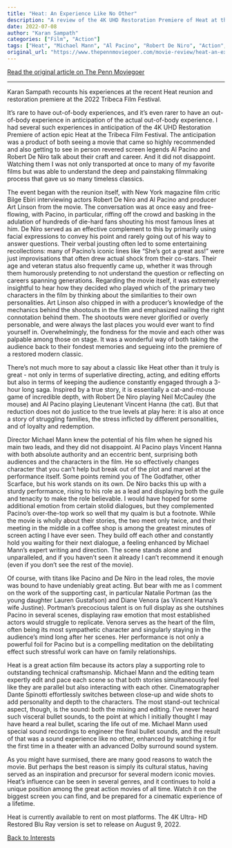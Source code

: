```yaml
---
title: "Heat: An Experience Like No Other"
description: "A review of the 4K UHD Restoration Premiere of Heat at the Tribeca Film Festival"
date: 2022-07-08
author: "Karan Sampath"
categories: ["Film", "Action"]
tags: ["Heat", "Michael Mann", "Al Pacino", "Robert De Niro", "Action", "Crime", "Theaters", "Film Festival"]
original_url: "https://www.thepennmoviegoer.com/movie-review/heat-an-experience-like-no-other"
---
```


[Read the original article on The Penn Moviegoer](https://www.thepennmoviegoer.com/movie-review/heat-an-experience-like-no-other)

---

Karan Sampath recounts his experiences at the recent Heat reunion and restoration premiere at the 2022 Tribeca Film Festival.

It’s rare to have out-of-body experiences, and it’s even rarer to have an out-of-body experience in anticipation of the actual out-of-body experience. I had several such experiences in anticipation of the 4K UHD Restoration Premiere of action epic Heat at the Tribeca Film Festival. The anticipation was a product of both seeing a movie that came so highly recommended and also getting to see in person revered screen legends Al Pacino and Robert De Niro talk about their craft and career. And it did not disappoint. Watching them I was not only transported at once to many of my favorite films but was able to understand the deep and painstaking filmmaking process that gave us so many timeless classics.

The event began with the reunion itself, with New York magazine film critic Bilge Ebiri interviewing actors Robert De Niro and Al Pacino and producer Art Linson from the movie. The conversation was at once easy and free-flowing, with Pacino, in particular, riffing off the crowd and basking in the adulation of hundreds of die-hard fans shouting his most famous lines at him. De Niro served as an effective complement to this by primarily using facial expressions to convey his point and rarely going out of his way to answer questions. Their verbal jousting often led to some entertaining recollections: many of Pacino’s iconic lines like “She’s got a great ass!” were just improvisations that often drew actual shock from their co-stars. Their age and veteran status also frequently came up, whether it was through them humorously pretending to not understand the question or reflecting on careers spanning generations. Regarding the movie itself, it was extremely insightful to hear how they decided who played which of the primary two characters in the film by thinking about the similarities to their own personalities. Art Linson also chipped in with a producer’s knowledge of the mechanics behind the shootouts in the film and emphasized nailing the right connotation behind them. The shootouts were never glorified or overly personable, and were always the last places you would ever want to find yourself in. Overwhelmingly, the fondness for the movie and each other was palpable among those on stage. It was a wonderful way of both taking the audience back to their fondest memories and segueing into the premiere of a restored modern classic.

There’s not much more to say about a classic like Heat other than it truly is great - not only in terms of superlative directing, acting, and editing efforts but also in terms of keeping the audience constantly engaged through a 3-hour long saga. Inspired by a true story, it is essentially a cat-and-mouse game of incredible depth, with Robert De Niro playing Neil McCauley (the mouse) and Al Pacino playing Lieutenant Vincent Hanna (the cat). But that reduction does not do justice to the true levels at play here: it is also at once a story of struggling families, the stress inflicted by different personalities, and of loyalty and redemption. 

Director Michael Mann knew the potential of his film when he signed his main two leads, and they did not disappoint. Al Pacino plays Vincent Hanna with both absolute authority and an eccentric bent, surprising both audiences and the characters in the film. He so effectively changes character that you can’t help but break out of the plot and marvel at the performance itself. Some points remind you of The Godfather, other Scarface, but his work stands on its own. De Niro backs this up with a sturdy performance, rising to his role as a lead and displaying both the guile and tenacity to make the role believable. I would have hoped for some additional emotion from certain stolid dialogues, but they complemented Pacino’s over-the-top work so well that my qualm is but a footnote. While the movie is wholly about their stories, the two meet only twice, and their meeting in the middle in a coffee shop is among the greatest minutes of screen acting I have ever seen. They build off each other and constantly hold you waiting for their next dialogue, a feeling enhanced by Michael Mann’s expert writing and direction. The scene stands alone and unparalleled, and if you haven’t seen it already I can’t recommend it enough (even if you don’t see the rest of the movie).

Of course, with titans like Pacino and De Niro in the lead roles, the movie was bound to have undeniably great acting. But bear with me as I comment on the work of the supporting cast, in particular Natalie Portman (as the young daughter Lauren Gustafson) and Diane Venora (as Vincent Hanna’s wife Justine). Portman’s precocious talent is on full display as she outshines Pacino in several scenes, displaying raw emotion that most established actors would struggle to replicate. Venora serves as the heart of the film, often being its most sympathetic character and singularly staying in the audience’s mind long after her scenes. Her performance is not only a powerful foil for Pacino but is a compelling meditation on the debilitating effect such stressful work can have on family relationships.

Heat is a great action film because its actors play a supporting role to outstanding technical craftsmanship. Michael Mann and the editing team expertly edit and pace each scene so that both stories simultaneously feel like they are parallel but also interacting with each other. Cinematographer Dante Spinotti effortlessly switches between close-up and wide shots to add personality and depth to the characters. The most stand-out technical aspect, though, is the sound: both the mixing and editing. I’ve never heard such visceral bullet sounds, to the point at which I initially thought I may have heard a real bullet, scaring the life out of me. Michael Mann used special sound recordings to engineer the final bullet sounds, and the result of that was a sound experience like no other, enhanced by watching it for the first time in a theater with an advanced Dolby surround sound system.

As you might have surmised, there are many good reasons to watch the movie. But perhaps the best reason is simply its cultural status, having served as an inspiration and precursor for several modern iconic movies. Heat’s influence can be seen in several genres, and it continues to hold a unique position among the great action movies of all time. Watch it on the biggest screen you can find, and be prepared for a cinematic experience of a lifetime.

Heat is currently available to rent on most platforms. The 4K Ultra- HD Restored Blu Ray version is set to release on August 9, 2022.

[Back to Interests](/interests/) 